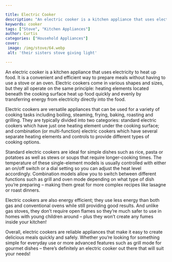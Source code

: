 ```yaml
---

title: Electric Cooker
description: "An electric cooker is a kitchen appliance that uses electricity to heat up food. It is a convenient and efficient way to prepare m...keep reading to learn"
keywords: cooker
tags: ["Stove", "Kitchen Appliances"]
author: Curtis
categories: ["Household Appliances"]
cover: 
 image: /img/stove/64.webp
 alt: 'their sisters stove giving light'

---
```


An electric cooker is a kitchen appliance that uses electricity to heat up food. It is a convenient and efficient way to prepare meals without having to use a stove or an oven. Electric cookers come in various shapes and sizes, but they all operate on the same principle: heating elements located beneath the cooking surface heat up food quickly and evenly by transferring energy from electricity directly into the food.

Electric cookers are versatile appliances that can be used for a variety of cooking tasks including boiling, steaming, frying, baking, roasting and grilling. They are typically divided into two categories: standard electric cookers which have just one heating element under the cooking surface; and combination (or multi-function) electric cookers which have several separate heating elements and controls to provide different types of cooking options.

Standard electric cookers are ideal for simple dishes such as rice, pasta or potatoes as well as stews or soups that require longer-cooking times. The temperature of these single-element models is usually controlled with either an on/off switch or a dial setting so you can adjust the heat level accordingly. Combination models allow you to switch between different functions such as grill and oven mode depending on what type of dish you’re preparing – making them great for more complex recipes like lasagne or roast dinners.

Electric cookers are also energy efficient; they use less energy than both gas and conventional ovens while still providing good results. And unlike gas stoves, they don’t require open flames so they’re much safer to use in homes with young children around – plus they won’t create any fumes inside your kitchen! 

Overall, electric cookers are reliable appliances that make it easy to create delicious meals quickly and safely. Whether you’re looking for something simple for everyday use or more advanced features such as grill mode for gourmet dishes – there’s definitely an electric cooker out there that will suit your needs!
